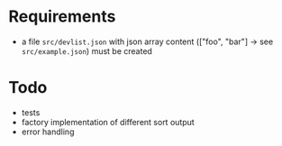 # Requirements
* a file `src/devlist.json` with json array content (["foo", "bar"] -> see `src/example.json`) must be created

# Todo
* tests
* factory implementation of different sort output
* error handling